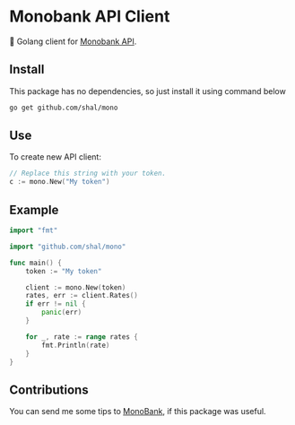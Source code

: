 # Monobank API Client

:bank: Golang client for [Monobank API](https://api.monobank.ua/docs/).

## Install

This package has no dependencies, so just install it using command below

```sh
go get github.com/shal/mono
```

## Use

To create new API client:

```go
// Replace this string with your token.
c := mono.New("My token")
```

## Example

```go
import "fmt"

import "github.com/shal/mono"

func main() {
    token := "My token"

    client := mono.New(token)
    rates, err := client.Rates()
    if err != nil {
        panic(err)
    }

    for _, rate := range rates {
        fmt.Println(rate)
    }
}
```

## Contributions

You can send me some tips to [MonoBank](https://send.monobank.com.ua/2FVYpRHoi), if this package was useful.
